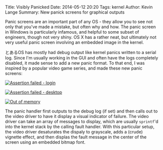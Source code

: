 Title: Visibly Panicked
Date: 2014-05-12 20:20
Tags: kernel
Author: Kevin Lange
Summary: New panick screens for graphical outputs

Panic screens are an important part of any OS - they allow you to see not only that you've made a mistake, but often why and how. The panic screen in Windows is particularly infamous, and helpful to some subset of engineers, though not very shiny. OS X has a rather neat, but ultimately not very useful panic screen involving an embedded image in the kernel.

とあるOS has mostly had debug output like kernel panics written to a serial log. Since I'm usually working in the GUI and often have the logs completely disabled, it made sense to add a new panic format. To that end, I was inspired by a popular video game series, and made these new panic screens:

[![Assertion failed - login](http://i.imgur.com/Q8cce5d.png)](http://i.imgur.com/Q8cce5d.png)

[![Assertion failed - desktop](http://i.imgur.com/QyDAOxO.png)](http://i.imgur.com/QyDAOxO.png)

[![Out of memory](http://i.imgur.com/Mjj6886.png)](http://i.imgur.com/Mjj6886.png)

The panic handler first outputs to the debug log (if set) and then calls out to the video driver to have it display a visual indicator of failure. The video driver can take an array of messages to display, which are usually `sprintf`'d into the kernel stack by the calling fault handler. With this particular setup, the video driver desaturates the dispaly to grayscale, adds a (crude) vignette effect, and then displas the fault message in the center of the screen using an embedded bitmap font.
